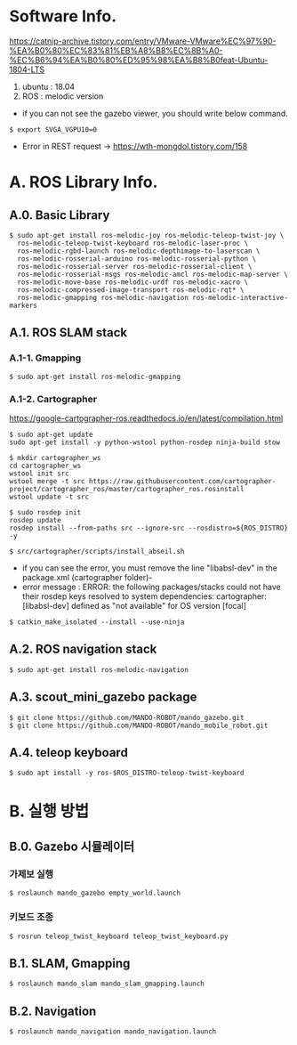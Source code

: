 # Software Info.  
https://catnip-archive.tistory.com/entry/VMware-VMware%EC%97%90-%EA%B0%80%EC%83%81%EB%A8%B8%EC%8B%A0-%EC%B6%94%EA%B0%80%ED%95%98%EA%B8%B0feat-Ubuntu-1804-LTS    
1. ubuntu : 18.04
2. ROS : melodic version

* if you can not see the gazebo viewer, you should write below command.  
```
$ export SVGA_VGPU10=0
```

* Error in REST request
-> https://wth-mongdol.tistory.com/158

# A. ROS Library Info.
## A.0. Basic Library  
```
$ sudo apt-get install ros-melodic-joy ros-melodic-teleop-twist-joy \
  ros-melodic-teleop-twist-keyboard ros-melodic-laser-proc \
  ros-melodic-rgbd-launch ros-melodic-depthimage-to-laserscan \
  ros-melodic-rosserial-arduino ros-melodic-rosserial-python \
  ros-melodic-rosserial-server ros-melodic-rosserial-client \
  ros-melodic-rosserial-msgs ros-melodic-amcl ros-melodic-map-server \
  ros-melodic-move-base ros-melodic-urdf ros-melodic-xacro \
  ros-melodic-compressed-image-transport ros-melodic-rqt* \
  ros-melodic-gmapping ros-melodic-navigation ros-melodic-interactive-markers
```

## A.1. ROS SLAM stack

### A.1-1. Gmapping  
```
$ sudo apt-get install ros-melodic-gmapping  
```

### A.1-2. Cartographer  
https://google-cartographer-ros.readthedocs.io/en/latest/compilation.html  
```
$ sudo apt-get update
sudo apt-get install -y python-wstool python-rosdep ninja-build stow
```

```
$ mkdir cartographer_ws
cd cartographer_ws
wstool init src
wstool merge -t src https://raw.githubusercontent.com/cartographer-project/cartographer_ros/master/cartographer_ros.rosinstall
wstool update -t src
```

```
$ sudo rosdep init
rosdep update
rosdep install --from-paths src --ignore-src --rosdistro=${ROS_DISTRO} -y
```

```
$ src/cartographer/scripts/install_abseil.sh
```

* if you can see the error, you must remove the line "<depend>libabsl-dev</depend>" in the package.xml (cartographer folder)-  
* error message : ERROR: the following packages/stacks could not have their rosdep keys resolved to system dependencies: cartographer: [libabsl-dev] defined as "not available" for OS version [focal]

```
$ catkin_make_isolated --install --use-ninja
```

## A.2. ROS navigation stack  
```
$ sudo apt-get install ros-melodic-navigation
```

## A.3. scout_mini_gazebo package 
```
$ git clone https://github.com/MANDO-ROBOT/mando_gazebo.git
$ git clone https://github.com/MANDO-ROBOT/mando_mobile_robot.git
```

## A.4. teleop keyboard  
```
$ sudo apt install -y ros-$ROS_DISTRO-teleop-twist-keyboard
```




# B. 실행 방법
## B.0. Gazebo 시뮬레이터  
### 가제보 실행
```
$ roslaunch mando_gazebo empty_world.launch
```

### 키보드 조종
```
$ rosrun teleop_twist_keyboard teleop_twist_keyboard.py 
```

## B.1. SLAM, Gmapping
```
$ roslaunch mando_slam mando_slam_gmapping.launch 
```


## B.2. Navigation
```
$ roslaunch mando_navigation mando_navigation.launch 
```



